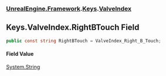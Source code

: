 ### [UnrealEngine.Framework](UnrealEngine_Framework.md 'UnrealEngine.Framework').[Keys](Keys.md 'UnrealEngine.Framework.Keys').[ValveIndex](Keys_ValveIndex.md 'UnrealEngine.Framework.Keys.ValveIndex')
## Keys.ValveIndex.RightBTouch Field
```csharp
public const string RightBTouch = ValveIndex_Right_B_Touch;
```
#### Field Value
[System.String](https://docs.microsoft.com/en-us/dotnet/api/System.String 'System.String')
